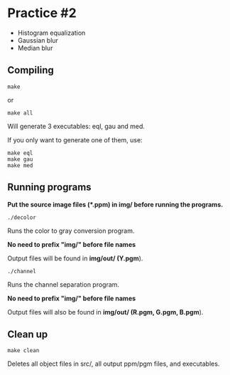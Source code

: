 # Practice #2

* Histogram equalization
* Gaussian blur
* Median blur

## Compiling

```
make
```
or
```
make all
```

Will generate 3 executables: eql, gau and med.

If you only want to generate one of them, use:
```
make eql
make gau
make med
```

## Running programs

**Put the source image files (*.ppm) in img/ before running the programs.**

```
./decolor
```

Runs the color to gray conversion program.

**No need to prefix "img/" before file names**

Output files will be found in **img/out/ (Y.pgm**).

```
./channel
```

Runs the channel separation program.

**No need to prefix "img/" before file names**

Output files will also be found in **img/out/ (R.pgm, G.pgm, B.pgm**).


## Clean up

```
make clean
```

Deletes all object files in src/, all output ppm/pgm files, and executables.
